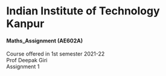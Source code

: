 # Indian Institute of Technology Kanpur
#### Maths_Assignment (AE602A)

Course offered in 1st semester 2021-22
<br/>
Prof Deepak Giri
<br/>
Assignment 1 
